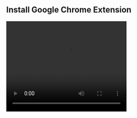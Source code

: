 ## Install Google Chrome Extension

<video width="320" height="240" controls>
  <source src="https://dr5j5pergsi3v.cloudfront.net/lqjt%2Ffile%2Fea3a1a60ef4779fb9af10256cbd951ad_Screen+Recording+2020-12-04+at+4.17.56+PM.mp4?response-content-disposition=inline%3Bfilename%3D%22ea3a1a60ef4779fb9af10256cbd951ad_Screen%20Recording%202020-12-04%20at%204.17.56%20PM.mp4%22%3B&response-content-type=video%2Fmp4&Expires=1607113104&Signature=P-c2bCkKJXhWOFjT3p8vEzT6g8Rku7DNvAkEgJlECwZSFPuLbpuKewyeUUo2zBll9vyZFRtVihr2z5DU-9ELxuqyVSTNL0WD1qXBhjvwupmplKHk9xQe718~OBuP4gGBGyprTnfKARe-1dZCqXubYFr3TRVRKHbRTOtLBaeQ8J4V~zENEGTGSDA7DeK7uqYvqUMsL1RPom0dtjahRTy7LfVnPt4X3uI4gadtGhGocLPfGv02oZ7gW2QZjXtXAAki~kXZyJlQr-ifJMyoSmm2CRq64AzjxuLlmou400fpiCo1-0lgaK27khyr2zuTvdpwX2uWd15N0uGTI7InEF6L7A__&Key-Pair-Id=APKAJT5WQLLEOADKLHBQ" type="video/mp4">
</video>




